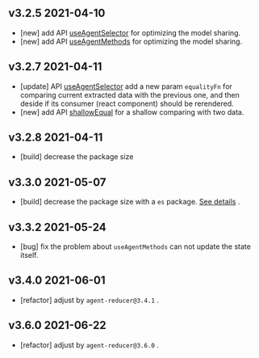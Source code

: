## v3.2.5 2021-04-10

* [new] add API [useAgentSelector](/api?id=useagentselector) for optimizing the model sharing.
* [new] add API [useAgentMethods](/api?id=useagentmethods) for optimizing the model sharing.

## v3.2.7 2021-04-11

* [update] API [useAgentSelector](/api?id=useagentselector) add a new param `equalityFn` for comparing current extracted data with the previous one, and then deside if its consumer (react component) should be rerendered.
* [new] add API [shallowEqual](/api?id=shallowequal) for a shallow comparing with two data.

## v3.2.8 2021-04-11

* [build] decrease the package size

## v3.3.0 2021-05-07

* [build] decrease the package size with a `es` package. [See details](/introduction?id=installation) .

## v3.3.2 2021-05-24

* [bug] fix the problem about `useAgentMethods` can not update the state itself.

## v3.4.0 2021-06-01

* [refactor] adjust by `agent-reducer@3.4.1` . 
  
## v3.6.0 2021-06-22

* [refactor] adjust by `agent-reducer@3.6.0` . 